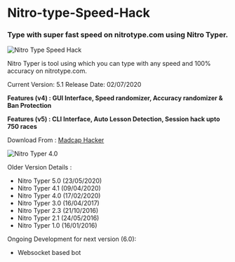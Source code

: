 # Nitro-type-Speed-Hack
### Type with super fast speed on nitrotype.com using Nitro Typer.

![Nitro Type Speed Hack](https://1.bp.blogspot.com/-bpcyvOI4Nxs/XqAh2KML7GI/AAAAAAAAHeE/oxai3zdDi7cQfoGcwsNw6nMnVUJP0P_HACLcBGAsYHQ/s1600/nitro%2Btype%2Bspeed%2Bhack%2B2020.png)

Nitro Typer is tool using which you can type with any speed and 100% accuracy on nitrotype.com.

Current Version: 5.1
Release Date: 02/07/2020

**Features (v4) : GUI Interface, Speed randomizer, Accuracy randomizer & Ban Protection**

**Features (v5) : CLI Interface, Auto Lesson Detection, Session hack upto 750 races**

Download From : [Madcap Hacker](https://www.theprabhakar.in)

![Nitro Typer 4.0](https://1.bp.blogspot.com/-80C8PpXdi98/XkbhnqSPHoI/AAAAAAAAGIM/7fY7ghrBOxEfva7FrzVeyZQuQuXM6F_HwCLcBGAsYHQ/s320/Nitro%2BTyper%2B4.0.png)

Older Version Details :
* Nitro Typer 5.0 (23/05/2020)
* Nitro Typer 4.1 (09/04/2020)
* Nitro Typer 4.0 (17/02/2020)
* Nitro Typer 3.0 (16/04/2017)
* Nitro Typer 2.3 (21/10/2016)
* Nitro Typer 2.1 (24/05/2016)
* Nitro Typer 1.0 (16/01/2016)

Ongoing Development for next version (6.0):
* Websocket based bot
